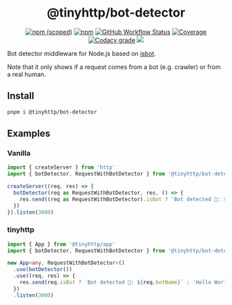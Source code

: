 <div align="center">

# @tinyhttp/bot-detector

[![npm (scoped)][npm-badge]](https://npmjs.com/package/@tinyhttp/bot-detector) [![npm][dl-badge]](https://npmjs.com/package/@tinyhttp/bot-detector) [![GitHub Workflow Status](https://img.shields.io/github/workflow/status/tinyhttp/tinyhttp/CI?style=for-the-badge&logo=github&label=&color=hotpink)][github-actions] [![Coverage](https://img.shields.io/codacy/coverage/695e11b4f70f4e98893e0a031d2fee62?style=for-the-badge&color=hotpink)][codacy-url] [![Codacy grade](https://img.shields.io/codacy/grade/695e11b4f70f4e98893e0a031d2fee62?style=for-the-badge&logo=codacy&label=codacy&color=hotpink)][codacy-url] [![](https://img.shields.io/badge/donate-DEV-hotpink?style=for-the-badge)](https://stakes.social/0x14308514785B216904a41aB817282d25425Cce39)

</div>

Bot detector middleware for Node.js based on [isbot](https://github.com/omrilotan/isbot).

Note that it only shows if a request comes from a bot (e.g. crawler) or from a real human.

## Install

```sh
pnpm i @tinyhttp/bot-detector
```

## Examples

### Vanilla

```ts
import { createServer } from 'http'
import { botDetector, RequestWithBotDetector } from '@tinyhttp/bot-detector'

createServer((req, res) => {
  botDetector(req as RequestWithBotDetector, res, () => {
    res.send((req as RequestWithBotDetector).isBot ? `Bot detected 🤖: ${req.botName}` : 'Hello World!')
  })
}).listen(3000)
```

### tinyhttp

```ts
import { App } from '@tinyhttp/app'
import { botDetector, RequestWithBotDetector } from '@tinyhttp/bot-detector'

new App<any, RequestWithBotDetector>()
  .use(botDetector())
  .use((req, res) => {
    res.send(req.isBot ? `Bot detected 🤖: ${req.botName}` : 'Hello World!')
  })
  .listen(3000)
```

[npm-badge]: https://img.shields.io/npm/v/@tinyhttp/bot-detector?style=for-the-badge&color=hotpink&logo=npm&label=
[dl-badge]: https://img.shields.io/npm/dt/@tinyhttp/bot-detector?style=for-the-badge&color=hotpink
[github-actions]: https://github.com/tinyhttp/bot-detector/actions
[codacy-url]: https://www.codacy.com/manual/tinyhttp/bot-detector
